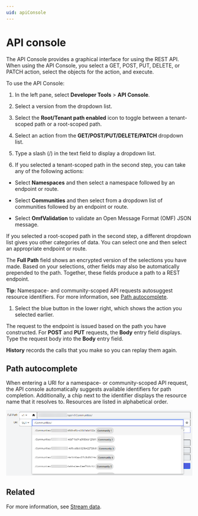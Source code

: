 ```yaml
---
uid: apiConsole
---
```


# API console

The API Console provides a graphical interface for using the REST API. When using the API Console, you select a GET, POST, PUT, DELETE, or PATCH action, select the objects for the action, and execute.

To use the API Console:

1. In the left pane, select **Developer Tools** > **API Console**.

1. Select a version from the dropdown list.

1. Select the **Root/Tenant path enabled** icon to toggle between a tenant-scoped path or a root-scoped path.

1. Select an action from the **GET/POST/PUT/DELETE/PATCH** dropdown list.

1. Type a slash (/) in the text field to display a dropdown list.

1. If you selected a tenant-scoped path in the second step, you can take any of the following actions:

  - Select **Namespaces** and then select a namespace followed by an endpoint or route.

  - Select **Communities** and then select from a dropdown list of communities followed by an endpoint or route.

  - Select **OmfValidation** to validate an Open Message Format (OMF) JSON message.

  If you selected a root-scoped path in the second step, a different dropdown list gives you other categories of data. You can select one and then select an appropriate endpoint or route.

  The **Full Path** field shows an encrypted version of the selections you have made. Based on your selections, other fields may also be automatically prepended to the path. Together, these fields produce a path to a REST endpoint.

  **Tip:** Namespace- and community-scoped API requests autosuggest resource identifiers. For more information, see [Path autocomplete](#path-autocomplete).

1. Select the blue button in the lower right, which shows the action you selected earlier.

  The request to the endpoint is issued based on the path you have constructed. For **POST** and **PUT** requests, the **Body** entry field displays. Type the request body into the **Body** entry field.

  **History** records the calls that you make so you can replay them again.

## Path autocomplete

When entering a URI for a namespace- or community-scoped API request, the API console automatically suggests available identifiers for path completion. Additionally, a chip next to the identifier displays the resource name that it resolves to. Resources are listed in alphabetical order.

![Path autocomplete](images/api-console-autocomplete.png)

## Related

For more information, see [Stream data](xref:sds-stream-data).